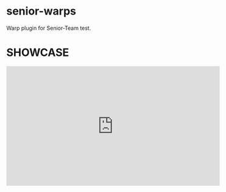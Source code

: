 # senior-warps
Warp plugin for Senior-Team test.

# SHOWCASE #
<iframe width="560" height="315" src="https://www.youtube.com/embed/8--rFrz8p-A?controls=0" frameborder="0" allow="accelerometer; autoplay; clipboard-write; encrypted-media; gyroscope; picture-in-picture" allowfullscreen></iframe>

